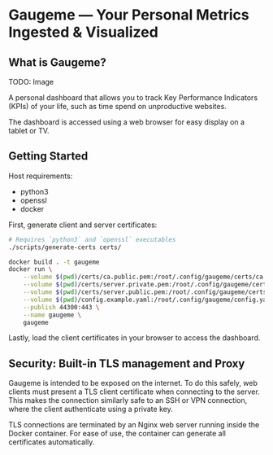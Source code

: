 # Gaugeme — Your Personal Metrics Ingested & Visualized

## What is Gaugeme?

TODO: Image

A personal dashboard that allows you to track Key Performance Indicators (KPIs) of your life, such as time spend on unproductive websites.

The dashboard is accessed using a web browser for easy display on a tablet or TV.

## Getting Started

Host requirements:
* python3
* openssl
* docker

First, generate client and server certificates:

```bash
# Requires `python3` and `openssl` executables
./scripts/generate-certs certs/

docker build . -t gaugeme
docker run \
    --volume $(pwd)/certs/ca.public.pem:/root/.config/gaugeme/certs/ca.public.pem \
    --volume $(pwd)/certs/server.private.pem:/root/.config/gaugeme/certs/server.private.pem \
    --volume $(pwd)/certs/server.public.pem:/root/.config/gaugeme/certs/server.public.pem \
    --volume $(pwd)/config.example.yaml:/root/.config/gaugeme/config.yaml \
    --publish 44300:443 \
    --name gaugeme \
    gaugeme
```

Lastly, load the client certificates in your browser to access the dashboard.

## Security: Built-in TLS management and Proxy

Gaugeme is intended to be exposed on the internet.
To do this safely, web clients must present a TLS client certificate when connecting to the server.
This makes the connection similarly safe to an SSH or VPN connection, where the client authenticate using a private key.

TLS connections are terminated by an Nginx web server running inside the Docker container.
For ease of use, the container can generate all certificates automatically.
